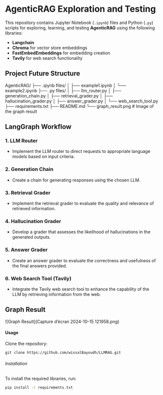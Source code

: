 # AgenticRAG Exploration and Testing

This repository contains Jupyter Notebook (`.ipynb`) files and Python (`.py`) scripts for exploring, learning, and testing **AgenticRAG** using the following libraries:

- **Langchain**
- **Chroma** for vector store embeddings
- **FastEmbedEmbeddings** for embedding creation
- **Tavily** for web search functionality

## Project Future Structure
AgenticRAG/
├── .ipynb files/
│   ├── example1.ipynb
│   └── example2.ipynb
├── .py files/
│   ├── llm_router.py
│   ├── generation_chain.py
│   ├── retrieval_grader.py
│   ├── hallucination_grader.py
│   ├── answer_grader.py
│   └── web_search_tool.py
├── requirements.txt
├── README.md
└── graph_result.png  # Image of the graph result


## LangGraph Workflow

### 1. LLM Router
- Implement the LLM router to direct requests to appropriate language models based on input criteria.

### 2. Generation Chain
- Create a chain for generating responses using the chosen LLM.

### 3. Retrieval Grader
- Implement the retrieval grader to evaluate the quality and relevance of retrieved information.

### 4. Hallucination Grader
- Develop a grader that assesses the likelihood of hallucinations in the generated outputs.

### 5. Answer Grader
- Create an answer grader to evaluate the correctness and usefulness of the final answers provided.

### 6. Web Search Tool (Tavily)
- Integrate the Tavily web search tool to enhance the capability of the LLM by retrieving information from the web.

## Graph Result

![Graph Result](Capture d’écran 2024-10-15 121958.png)
#### Usage
Clone the repository:
```
git clone https://github.com/wissalBayoudh/LLMRAG.git
```
###### Installation

To install the required libraries, run:

```bash
pip install -r requirements.txt
```

